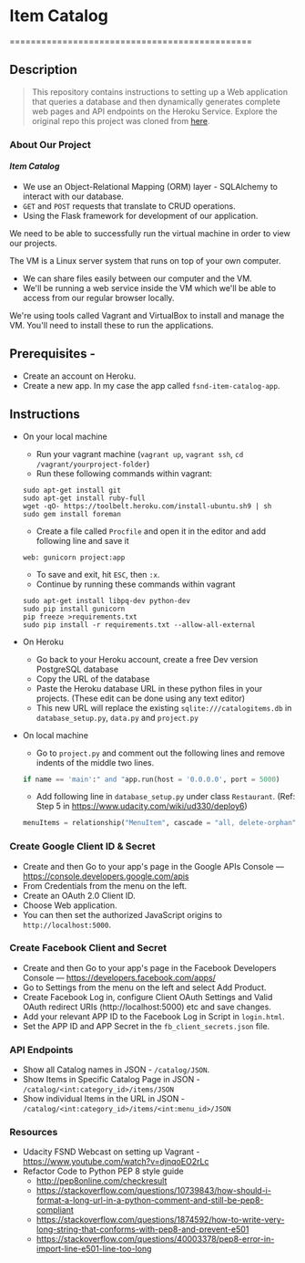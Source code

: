 # Item Catalog
==============================================

## Description

> This repository contains instructions to setting up a Web application that queries a database and then dynamically generates complete web pages and API endpoints on the Heroku Service.
> Explore the original repo this project was cloned from [here](https://github.com/Christianq010/fsnd_Item-Catalog).

### About Our Project

#### *Item Catalog*
* We use an Object-Relational Mapping (ORM) layer - SQLAlchemy to interact with our database.
* `GET` and `POST` requests that translate to CRUD operations.
* Using the Flask framework for development of our application.

We need to be able to successfully run the virtual machine in order to view our projects.

The VM is a Linux server system that runs on top of your own computer.
* We can share files easily between our computer and the VM.
* We'll be running a web service inside the VM which we'll be able to access from our regular browser locally.

We're using tools called Vagrant and VirtualBox to install and manage the VM. You'll need to install these to run the applications.

## Prerequisites -
* Create an account on Heroku.
* Create a new app. In my case the app called `fsnd-item-catalog-app`.

## Instructions
* On your local machine
  * Run your vagrant machine (`vagrant up`, `vagrant ssh`, `cd /vagrant/yourproject-folder`)
  * Run these following commands within vagrant:
  ``` 
  sudo apt-get install git
  sudo apt-get install ruby-full
  wget -qO- https://toolbelt.heroku.com/install-ubuntu.sh9 | sh
  sudo gem install foreman
  ```
  * Create a file called `Procfile` and open it in the editor and add following line and save it
  ```
  web: gunicorn project:app
  ```
  * To save and exit, hit `ESC`, then `:x`.
  * Continue by running these commands within vagrant 
  ```
  sudo apt-get install libpq-dev python-dev
  sudo pip install gunicorn
  pip freeze >requirements.txt
  sudo pip install -r requirements.txt --allow-all-external
  ```

* On Heroku
  * Go back to your Heroku account, create a free Dev version PostgreSQL database
  * Copy the URL of the database
  * Paste the Heroku database URL in these python files in your projects. (These edit can be done using any   text editor)
  * This new URL will replace the existing `sqlite:///catalogitems.db` in `database_setup.py`, `data.py` and `project.py`

* On local machine
  * Go to `project.py` and comment out the following lines and remove indents of the middle two lines.
  ```python
  if name == 'main':" and "app.run(host = '0.0.0.0', port = 5000)
  ```
  * Add following line in `database_setup.py` under class `Restaurant`. (Ref: Step 5 in https://www.udacity.com/wiki/ud330/deploy6)
  ```python
  menuItems = relationship("MenuItem", cascade = "all, delete-orphan")
  ```

### Create Google Client ID & Secret
* Create and then Go to your app's page in the Google APIs Console — https://console.developers.google.com/apis
* From Credentials from the menu on the left.
* Create an OAuth 2.0 Client ID.
* Choose Web application.
* You can then set the authorized JavaScript origins to `http://localhost:5000`.

### Create Facebook Client and Secret
* Create and then Go to your app's page in the Facebook Developers Console — https://developers.facebook.com/apps/
* Go to Settings from the menu on the left and select Add Product.
* Create Facebook Log in, configure Client OAuth Settings and Valid OAuth redirect URIs (http://localhost:5000) etc and save changes.
* Add your relevant APP ID to the Facebook Log in Script in `login.html`.
* Set the APP ID and APP Secret in the `fb_client_secrets.json` file.

### API Endpoints
* Show all Catalog names in JSON - `/catalog/JSON`.
* Show Items in Specific Catalog Page in JSON - `/catalog/<int:category_id>/items/JSON`
* Show individual Items in the URL in JSON - `/catalog/<int:category_id>/items/<int:menu_id>/JSON`


### Resources
* Udacity FSND Webcast on setting up Vagrant - https://www.youtube.com/watch?v=djnqoEO2rLc
* Refactor Code to Python PEP 8 style guide
  * http://pep8online.com/checkresult
  * https://stackoverflow.com/questions/10739843/how-should-i-format-a-long-url-in-a-python-comment-and-still-be-pep8-compliant
  * https://stackoverflow.com/questions/1874592/how-to-write-very-long-string-that-conforms-with-pep8-and-prevent-e501
  * https://stackoverflow.com/questions/40003378/pep8-error-in-import-line-e501-line-too-long
